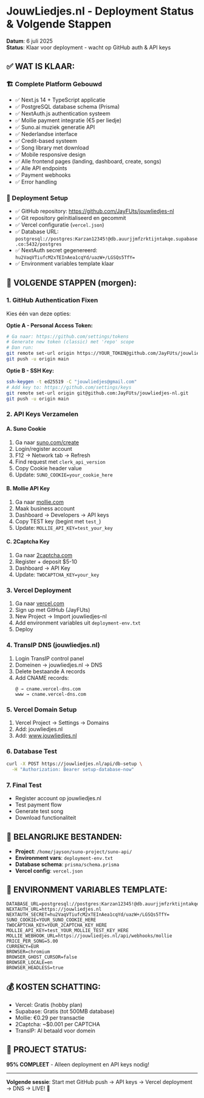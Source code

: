 # JouwLiedjes.nl - Deployment Status & Volgende Stappen

**Datum**: 6 juli 2025  
**Status**: Klaar voor deployment - wacht op GitHub auth & API keys

## ✅ WAT IS KLAAR:

### 🏗️ Complete Platform Gebouwd
- ✅ Next.js 14 + TypeScript applicatie  
- ✅ PostgreSQL database schema (Prisma)
- ✅ NextAuth.js authentication systeem
- ✅ Mollie payment integratie (€5 per liedje)
- ✅ Suno.ai muziek generatie API
- ✅ Nederlandse interface
- ✅ Credit-based systeem
- ✅ Song library met download
- ✅ Mobile responsive design
- ✅ Alle frontend pages (landing, dashboard, create, songs)
- ✅ Alle API endpoints
- ✅ Payment webhooks
- ✅ Error handling

### 🚀 Deployment Setup
- ✅ GitHub repository: https://github.com/JayFUts/jouwliedjes-nl
- ✅ Git repository geïnitialiseerd en gecommit
- ✅ Vercel configuratie (`vercel.json`)
- ✅ Database URL: `postgresql://postgres:Karzan12345!@db.auurjjmfzrktijntakqe.supabase.co:5432/postgres`
- ✅ NextAuth secret gegenereerd: `hu2VaqVTiufcM2xTEInAea1cqYd/uazW+/LGSQs5TfY=`
- ✅ Environment variables template klaar

## 🔄 VOLGENDE STAPPEN (morgen):

### 1. GitHub Authentication Fixen
Kies één van deze opties:

**Optie A - Personal Access Token:**
```bash
# Ga naar: https://github.com/settings/tokens
# Generate new token (classic) met 'repo' scope
# Dan run:
git remote set-url origin https://YOUR_TOKEN@github.com/JayFUts/jouwliedjes-nl.git
git push -u origin main
```

**Optie B - SSH Key:**
```bash
ssh-keygen -t ed25519 -C "jouwliedjes@gmail.com"
# Add key to: https://github.com/settings/keys
git remote set-url origin git@github.com:JayFUts/jouwliedjes-nl.git
git push -u origin main
```

### 2. API Keys Verzamelen

#### A. Suno Cookie
1. Ga naar [suno.com/create](https://suno.com/create)
2. Login/register account
3. F12 → Network tab → Refresh
4. Find request met `clerk_api_version`
5. Copy Cookie header value
6. Update: `SUNO_COOKIE=your_cookie_here`

#### B. Mollie API Key  
1. Ga naar [mollie.com](https://mollie.com)
2. Maak business account
3. Dashboard → Developers → API keys
4. Copy TEST key (begint met `test_`)
5. Update: `MOLLIE_API_KEY=test_your_key`

#### C. 2Captcha Key
1. Ga naar [2captcha.com](https://2captcha.com)  
2. Register + deposit $5-10
3. Dashboard → API Key
4. Update: `TWOCAPTCHA_KEY=your_key`

### 3. Vercel Deployment
1. Ga naar [vercel.com](https://vercel.com)
2. Sign up met GitHub (JayFUts)
3. New Project → Import jouwliedjes-nl
4. Add environment variables uit `deployment-env.txt`
5. Deploy

### 4. TransIP DNS (jouwliedjes.nl)
1. Login TransIP control panel
2. Domeinen → jouwliedjes.nl → DNS  
3. Delete bestaande A records
4. Add CNAME records:
   ```
   @ → cname.vercel-dns.com
   www → cname.vercel-dns.com
   ```

### 5. Vercel Domain Setup
1. Vercel Project → Settings → Domains
2. Add: jouwliedjes.nl
3. Add: www.jouwliedjes.nl

### 6. Database Test
```bash
curl -X POST https://jouwliedjes.nl/api/db-setup \
  -H "Authorization: Bearer setup-database-now"
```

### 7. Final Test
- Register account op jouwliedjes.nl
- Test payment flow  
- Generate test song
- Download functionaliteit

## 📁 BELANGRIJKE BESTANDEN:

- **Project**: `/home/jayson/suno-project/suno-api/`
- **Environment vars**: `deployment-env.txt`
- **Database schema**: `prisma/schema.prisma`
- **Vercel config**: `vercel.json`

## 🔑 ENVIRONMENT VARIABLES TEMPLATE:

```env
DATABASE_URL=postgresql://postgres:Karzan12345!@db.auurjjmfzrktijntakqe.supabase.co:5432/postgres
NEXTAUTH_URL=https://jouwliedjes.nl
NEXTAUTH_SECRET=hu2VaqVTiufcM2xTEInAea1cqYd/uazW+/LGSQs5TfY=
SUNO_COOKIE=YOUR_SUNO_COOKIE_HERE
TWOCAPTCHA_KEY=YOUR_2CAPTCHA_KEY_HERE
MOLLIE_API_KEY=test_YOUR_MOLLIE_TEST_KEY_HERE
MOLLIE_WEBHOOK_URL=https://jouwliedjes.nl/api/webhooks/mollie
PRICE_PER_SONG=5.00
CURRENCY=EUR
BROWSER=chromium
BROWSER_GHOST_CURSOR=false
BROWSER_LOCALE=en
BROWSER_HEADLESS=true
```

## 💰 KOSTEN SCHATTING:
- Vercel: Gratis (hobby plan)
- Supabase: Gratis (tot 500MB database)
- Mollie: €0.29 per transactie
- 2Captcha: ~$0.001 per CAPTCHA
- TransIP: Al betaald voor domein

## 🎯 PROJECT STATUS:
**95% COMPLEET** - Alleen deployment en API keys nodig!

---
**Volgende sessie**: Start met GitHub push → API keys → Vercel deployment → DNS → LIVE! 🚀